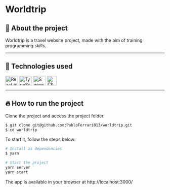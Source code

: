 # Worldtrip

## 🤔 About the project
Worldtrip is a travel website project, made with the aim of training programming skills.

---

## 🧪 Technologies used
<div style="display: inline_block">
  <img align="center" alt="React js" height="30" width="40" src="https://cdn.jsdelivr.net/gh/devicons/devicon/icons/react/react-original.svg">
  <img align="center" alt="TypeScript" height="30" width="40" src="https://cdn.jsdelivr.net/gh/devicons/devicon/icons/typescript/typescript-original.svg">
  <img align="center" alt="Swiper" height="30" width="40" src="https://cms-assets.tutsplus.com/uploads/users/780/posts/39427/image-upload/68747470733a2f2f6769746875622e7375726d6f6e2e6d652f696d616765732f636f6d6d6f6e2f7377697065722d6c6f676f2e737667.svg">
  <img align="center" alt="Chakra ui" height="30" src="https://www.coffeeclass.io/logos/chakra-ui.png">
</div>

---


## 🔥 How to run the project
Clone the project and access the project folder.
```bash
$ git clone git@github.com:PabloFerrari013/worldtrip.git
$ cd worldtrip
```

To start it, follow the steps below:
```bash
# Install as dependencies
$ yarn 

# Start the project
yarn server
yarn start
```
The app is available in your browser at http://localhost:3000/
